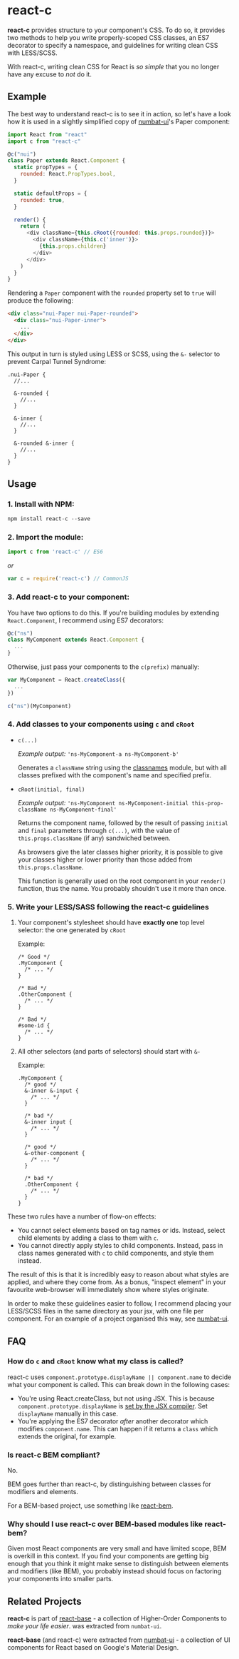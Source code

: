 # react-c

**react-c** provides structure to your component's CSS. To do so, it provides two methods to help you write properly-scoped CSS classes, an ES7 decorator to specify a namespace, and guidelines for writing clean CSS with LESS/SCSS.

With react-c, writing clean CSS for React is *so simple* that you no longer have any excuse to *not* do it.

## Example

The best way to understand react-c is to see it in action, so let's have a look how it is used in a slightly simplified copy of [numbat-ui](https://github.com/jamesknelson/numbat-ui)'s Paper component:

```JavaScript
import React from "react"
import c from "react-c"

@c("nui")
class Paper extends React.Component {
  static propTypes = {
    rounded: React.PropTypes.bool,
  }

  static defaultProps = {
    rounded: true,
  }

  render() {
    return (
      <div className={this.cRoot({rounded: this.props.rounded})}>
        <div className={this.c('inner')}>
          {this.props.children}
        </div>
      </div>
    )
  }
}
```

Rendering a `Paper` component with the `rounded` property set to `true` will produce the following:

```html
<div class="nui-Paper nui-Paper-rounded">
  <div class="nui-Paper-inner">
    ...
  </div>
</div>
```

This output in turn is styled using LESS or SCSS, using the `&-` selector to prevent Carpal Tunnel Syndrome:

```less
.nui-Paper {
  //...

  &-rounded {
    //...
  }

  &-inner {
    //...
  }

  &-rounded &-inner {
    //...
  }
}
```

## Usage

### 1. Install with NPM:

```JavaScript
npm install react-c --save
```

### 2. Import the module:

```JavaScript
import c from 'react-c' // ES6
```

*or*

```JavaScript
var c = require('react-c') // CommonJS
```

### 3. Add react-c to your component:

You have two options to do this. If you're building modules by extending `React.Component`, I recommend using ES7 decorators:

```JavaScript
@c("ns")
class MyComponent extends React.Component {
  ...
}
```

Otherwise, just pass your components to the `c(prefix)` manually:

```JavaScript
var MyComponent = React.createClass({
  ...
})

c("ns")(MyComponent)
```

### 4. Add classes to your components using `c` and `cRoot`

-   `c(...)`

    *Example output:* `'ns-MyComponent-a ns-MyComponent-b'`

    Generates a `className` string using the [classnames](https://github.com/JedWatson/classnames) module, but with all classes prefixed with the component's name and specified prefix.

-   `cRoot(initial, final)`
  
    *Example output:* `'ns-MyComponent ns-MyComponent-initial this-prop-className ns-MyComponent-final'`

    Returns the component name, followed by the result of passing `initial` and `final` parameters through `c(...)`, with the value of `this.props.className` (if any) sandwiched between.

    As browsers give the later classes higher priority, it is possible to give your classes higher or lower priority than those added from `this.props.className`.

    This function is generally used on the root component in your `render()` function, thus the name. You probably shouldn't use it more than once.

### 5. Write your LESS/SASS following the react-c guidelines

1.  Your component's stylesheet should have **exactly one** top level selector: the one generated by `cRoot`

    Example:

    ```less
    /* Good */
    .MyComponent {
      /* ... */
    }

    /* Bad */
    .OtherComponent {
      /* ... */
    }

    /* Bad */
    #some-id {
      /* ... */
    }
    ```

2. All other selectors (and parts of selectors) should start with `&-`

    Example:

    ```less
    .MyComponent {
      /* good */
      &-inner &-input {
        /* ... */
      }

      /* bad */
      &-inner input {
        /* ... */
      }

      /* good */
      &-other-component {
        /* ... */
      }

      /* bad */
      .OtherComponent {
        /* ... */
      }
    }
    ```

These two rules have a number of flow-on effects:

- You cannot select elements based on tag names or ids. Instead, select child elements by adding a class to them with `c`.
- You cannot directly apply styles to child components. Instead, pass in class names generated with `c` to child components, and style them instead.

The result of this is that it is incredibly easy to reason about what styles are applied, and where they come from. As a bonus, "inspect element" in your favourite web-browser will immediately show where styles originate.

In order to make these guidelines easier to follow, I recommend placing your LESS/SCSS files in the same directory as your jsx, with one file per component. For an example of a project organised this way, see [numbat-ui](https://github.com/jamesknelson/numbat-ui).

## FAQ

### How do `c` and `cRoot` know what my class is called?

react-c uses `component.prototype.displayName || component.name` to decide what your component is called. This can break down in the following cases:

- You're using React.createClass, but not using JSX. This is because `component.prototype.displayName` is [set by the JSX compiler](https://facebook.github.io/react/docs/jsx-in-depth.html#the-transform). Set `displayName` manually in this case.
- You're applying the ES7 decorator *after* another decorator which modifies `component.name`. This can happen if it returns a `class` which extends the original, for example.

### Is react-c BEM compliant?

No.

BEM goes further than react-c, by distinguishing between classes for modifiers and elements.

For a BEM-based project, use something like [react-bem](https://github.com/cuzzo/react-bem).

### Why should I use react-c over BEM-based modules like react-bem?

Given most React components are very small and have limited scope, BEM is overkill in this context. If you find your components are getting big enough that you think it might make sense to distinguish between elements and modifiers (like BEM), you probably instead should focus on factoring your components into smaller parts.

## Related Projects

**react-c** is part of [react-base](https://github.com/jamesknelson/react-base) - a collection of Higher-Order Components to *make your life easier*. was extracted from `numbat-ui`.

**react-base** (and react-c) were extracted from [numbat-ui](https://github.com/jamesknelson/numbat-ui) - a collection of UI components for React based on Google's Material Design.

